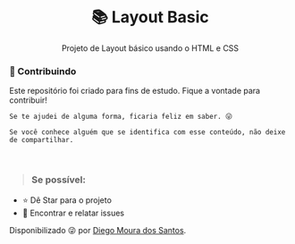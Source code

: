 <h1 align="center"> 📚 Layout Basic </h1>

<p align="center">Projeto de Layout básico usando o HTML e CSS</p>

<h3> 🤝 Contribuindo </h3>
<p>
    Este repositório foi criado para fins de estudo. Fique a vontade para contribuir!

    Se te ajudei de alguma forma, ficaria feliz em saber. 😜

    Se você conhece alguém que se identifica com esse conteúdo, não deixe de compartilhar.

</p></br>

> <h3>Se possível:</h3>

- ⭐️ Dê Star para o projeto
- 🐛 Encontrar e relatar issues
</p>

Disponibilizado 😜 por [Diego Moura dos Santos](https://www.linkedin.com/in/diegomouradossantos/).

